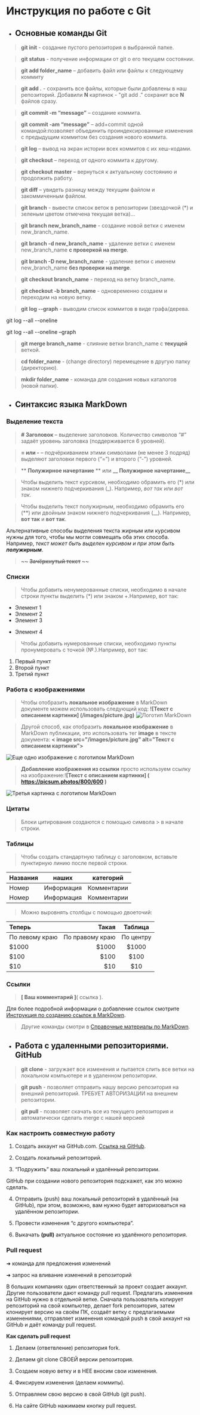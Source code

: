# Инструкция по работе с Git

- ## Основные команды Git

> **git init** - создание пустого репозитория в выбранной папке.

> **git status** - получение информации от git о его текущем состоянии.

> **git add folder_name** – добавить файл или файлы к следующему коммиту

> **git add .** - сохранить все файлы, которые были добавлены в наш репозиторий. Добавили **N** картинок - "git add ." сохранит все **N** файлов сразу.

> **git commit -m “message”** – создание коммита.

> **git commit -am “message”** – add+commit одной командой:позволяет объединить проиндексированные изменения с предыдущим коммитом без создания нового коммита.

> **git log** – вывод на экран истории всех коммитов с их хеш-кодами.

> **git checkout** – переход от одного коммита к другому.

> **git checkout master** – вернуться к актуальному состоянию и продолжить работу.

> **git diff** – увидеть разницу между текущим файлом и закоммиченным файлом.

> **git branch** - вывести список веток в репозитории (звездочкой (*) и зеленым цветом отмечена текущая ветка)...

> **git branch new_branch_name** - создание новой ветки с именем new_branch_name.

> **git branch -d new_branch_name** - удаление ветки с именем new_branch_name **с проверкой на merge**.

> **git branch -D new_branch_name** - удаление ветки с именем new_branch_name **без проверки на merge**.

> **git checkout branch_name** - переход на ветку branch_name.

> **git checkout -b branch_name** - одновременно создаем и переходим на новую ветку.

> **git log --graph** - выводим список коммитов в виде графа/дерева.

git log --all --oneline

git log --all --oneline –graph

> **git merge branch_name** - слияние ветки branch_name с **текущей** веткой.

> **cd folder_name** - (change directory) перемещение в другую папку (директорию).

> **mkdir folder_name** -  команда для создания новых каталогов (новой папки).

- ## Синтаксис языка MarkDown

### Выделение текста

> **# Заголовок** – выделение заголовков. Количество символов “#” задаёт уровень заголовка
(поддерживается 6 уровней).

> **= или -** – подчёркиванием этими символами (не менее 3 подряд) выделяют заголовки первого (“=”) и второго (“-”) уровней.

> ** **Полужирное начертание** ** или **__ Полужирное начертание__**

> Чтобы выделить текст курсивом, необходимо обрамить его (*) или знаком нижнего подчеркивания (_). Например, *вот так* или _вот так_.

> Чтобы выделить текст полужирным, необходимо обрамить его (**) или двойным знаком нижнего подчеркивания (__). Например, **вот так** и __вот так__.

Альтернативные способы выделения текста жирным или курсивом нужны для того, чтобы мы могли совмещать оба этих способа. Например, _текст может быть выделен курсивом и при этом быть **полужирным**_.

>**~~ ~~Зачёркнутый текст~~ ~~**

### Списки

> Чтобы добавить ненумерованные списки, необходимо в начале строки пункты выделить (*) или знаком +.Например, вот так:
* Элемент 1
* Элемент 2
* Элемент 3
+ Элемент 4

> Чтобы добавить нумерованные списки, необходимо пункты пронумеровать с точкой (№.).Например, вот так:
1. Первый пункт
2. Второй пункт
3. Третий пункт

### Работа с изображениями

> Чтобы отобразить **локальное изображение** в MarkDown документе можем использовать следующий код:
**![Текст с описанием картинки] (/images/picture.jpg)**
![Логотип MarkDown](image-3.png)


> Другой способ, как отобразить **локальное изображение** в MarkDown публикации, это использовать тег **image** в тексте документа: **< image src="/images/picture.jpg" alt="Текст с описанием картинки">**

<image src="image-4.png" alt="Еще одно изображение с логотипом MarkDown">

> **Добавление изображения из ссылки** просто используем ссылку на изображение:!**[Текст с описанием картинки] ( https://picsum.photos/800/600 )**

![Третья картинка с логотипом MarkDown](https://cms.skeeks.com/uploads/all/1b/ae/40/1bae405460a7b3440d1ce46fc2b893a5.png)

### Цитаты

> Блоки цитирования создаются с помощью символа > в начале строки.

### Таблицы

> Чтобы создать стандартную таблицу с заголовком, вставьте пунктирную линию после первой строки.

|Названия |наших|категорий|
|---------|-----|---------|
|Номер|Информация| Комментарии
|Номер|Информация| Комментарии

> Можно выровнять столбцы с помощью двоеточий:

|Теперь| Такая| Таблица|
| :------- | ----: |:-----:|
| По левому краю | По правому краю |По центру|
| $1000  | $1000  | $1000 |
| $100 | $100 | $100 |
| $10 | $10 | $10 |

### Ссылки

> **[ Ваш комментарий ]**( ссылка ).

Для более подробной информации о добавление ссылок смотрите [Инструкция по созданию ссылок в MarkDown](https://learn.microsoft.com/ru-ru/contribute/content/how-to-write-links).

> Другие команды смотри в [Справочные материалы по MarkDown](https://learn.microsoft.com/ru-ru/contribute/content/markdown-reference).

- ## Работа с удаленными репозиториями. GitHub

> **git clone** - загружает все изменения и пытается слить 
все ветки на локальном компьютере и в
удаленном репозитории.

> **git push** - позволяет отправить нашу
версию репозитория на внешний
репозиторий. ТРЕБУЕТ АВТОРИЗАЦИИ 
на внешнем репозитории.

> **git pull** - позволяет скачать все 
из текущего репозитория и автоматически
сделать merge с нашей версией

 ### Как настроить совместную работу

1. Создать аккаунт на GitHub.com. [Ссылка на GitHub](https://github.com/). 

2. Создать локальный репозиторий.

3. “Подружить” ваш локальный и удалённый репозитории. 

 GitHub при создании нового репозитория подскажет, как это можно сделать.

4. Отправить (push) ваш локальный репозиторий в удалённый (на GitHub), при этом, возможно, вам нужно будет авторизоваться на удалённом репозитории.

5. Провести изменения “с другого компьютера”.

6. Выкачать **(pull)** актуальное состояние из удалённого репозитория.

### Pull request

➜ команда для предложения изменений

➜ запрос на вливание изменений в репозиторий

В больших компаниях один ответственный за проект создает аккаунт. Другие пользователи дают
команду pull request. Предлагать изменения на GitHub нужно в отдельной ветке. Сначала
пользователь копирует репозиторий на свой компьютер, делает fork репозитория, затем
клонирует версию на своём ПК, создаёт ветку с предлагаемыми изменениями, отправляет
изменения командой push в свой аккаунт на GitHub и даёт команду pull request. 

**Как сделать pull request**

1. Делаем   (ответвление) репозитория fork.

2. Делаем git clone СВОЕЙ версии репозитория.

3. Создаем новую ветку и в НЕЕ вносим свои изменения.

4. Фиксируем изменения (делаем коммиты).

5. Отправляем свою версию в свой GitHub (git push).

6. На сайте GitHub нажимаем кнопку pull request.